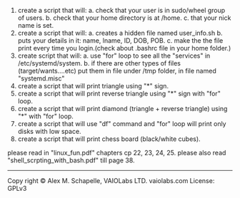 1. create a script that will:
	a. check that your user is in sudo/wheel group of users.
    b. check that your home directory is at /home.
    c. that your nick name is set.
2. create a script that will:
	a. creates a hidden file named user_info.sh
	b. puts your details in it: name, lname, ID, DOB, POB.
	c. make the the file print every time you login.(check about .bashrc file in your home folder.)
3. create script that will:
	a. use "for" loop to see all the "services" in /etc/systemd/system.
	b. if there are other types of files (target/wants....etc) put them in file under /tmp folder, in file named "systemd.misc"
4. create a script that will print triangle using "*" sign.
5. create a script that will print reverse triangle using "*" sign with "for" loop.
6. create a script that will print diamond (triangle + reverse triangle) using "*" with "for" loop.
7. create a script that will use "df" command and "for" loop will print only disks with low space.
8. create a script that will print chess board (black/white cubes).


please read in "linux_fun.pdf" chapters cp 22, 23, 24, 25.
please also read "shell_scrpting_with_bash.pdf" till page 38.

---

Copy right © Alex M. Schapelle, VAIOLabs LTD.  vaiolabs.com License: GPLv3